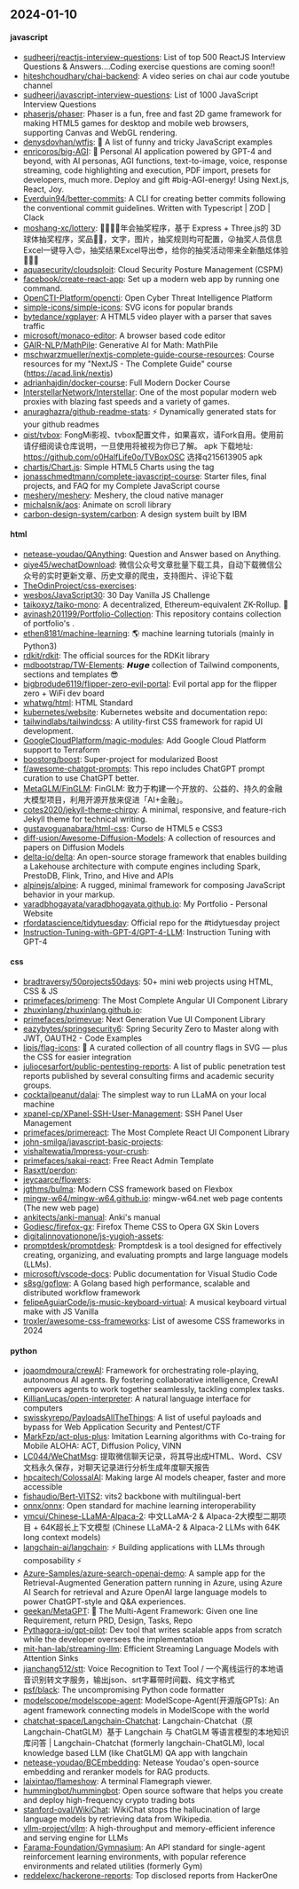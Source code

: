 ## 2024-01-10

#### javascript
* [sudheerj/reactjs-interview-questions](https://github.com/sudheerj/reactjs-interview-questions): List of top 500 ReactJS Interview Questions & Answers....Coding exercise questions are coming soon!!
* [hiteshchoudhary/chai-backend](https://github.com/hiteshchoudhary/chai-backend): A video series on chai aur code youtube channel
* [sudheerj/javascript-interview-questions](https://github.com/sudheerj/javascript-interview-questions): List of 1000 JavaScript Interview Questions
* [phaserjs/phaser](https://github.com/phaserjs/phaser): Phaser is a fun, free and fast 2D game framework for making HTML5 games for desktop and mobile web browsers, supporting Canvas and WebGL rendering.
* [denysdovhan/wtfjs](https://github.com/denysdovhan/wtfjs): 🤪 A list of funny and tricky JavaScript examples
* [enricoros/big-AGI](https://github.com/enricoros/big-AGI): 💬 Personal AI application powered by GPT-4 and beyond, with AI personas, AGI functions, text-to-image, voice, response streaming, code highlighting and execution, PDF import, presets for developers, much more. Deploy and gift #big-AGI-energy! Using Next.js, React, Joy.
* [Everduin94/better-commits](https://github.com/Everduin94/better-commits): A CLI for creating better commits following the conventional commit guidelines. Written with Typescript | ZOD | Clack
* [moshang-xc/lottery](https://github.com/moshang-xc/lottery): 🎉🌟✨🎈年会抽奖程序，基于 Express + Three.js的 3D 球体抽奖程序，奖品🧧🎁，文字，图片，抽奖规则均可配置，😜抽奖人员信息Excel一键导入😍，抽奖结果Excel导出😎，给你的抽奖活动带来全新酷炫体验🚀🚀🚀
* [aquasecurity/cloudsploit](https://github.com/aquasecurity/cloudsploit): Cloud Security Posture Management (CSPM)
* [facebook/create-react-app](https://github.com/facebook/create-react-app): Set up a modern web app by running one command.
* [OpenCTI-Platform/opencti](https://github.com/OpenCTI-Platform/opencti): Open Cyber Threat Intelligence Platform
* [simple-icons/simple-icons](https://github.com/simple-icons/simple-icons): SVG icons for popular brands
* [bytedance/xgplayer](https://github.com/bytedance/xgplayer): A HTML5 video player with a parser that saves traffic
* [microsoft/monaco-editor](https://github.com/microsoft/monaco-editor): A browser based code editor
* [GAIR-NLP/MathPile](https://github.com/GAIR-NLP/MathPile): Generative AI for Math: MathPile
* [mschwarzmueller/nextjs-complete-guide-course-resources](https://github.com/mschwarzmueller/nextjs-complete-guide-course-resources): Course resources for my "NextJS - The Complete Guide" course (https://acad.link/nextjs)
* [adrianhajdin/docker-course](https://github.com/adrianhajdin/docker-course): Full Modern Docker Course
* [InterstellarNetwork/Interstellar](https://github.com/InterstellarNetwork/Interstellar): One of the most popular modern web proxies with blazing fast speeds and a variety of games.
* [anuraghazra/github-readme-stats](https://github.com/anuraghazra/github-readme-stats): ⚡ Dynamically generated stats for your github readmes
* [qist/tvbox](https://github.com/qist/tvbox): FongMi影视、tvbox配置文件，如果喜欢，请Fork自用。使用前请仔细阅读仓库说明，一旦使用将被视为你已了解。 apk 下载地址: https://github.com/o0HalfLife0o/TVBoxOSC 选择q215613905 apk
* [chartjs/Chart.js](https://github.com/chartjs/Chart.js): Simple HTML5 Charts using the <canvas> tag
* [jonasschmedtmann/complete-javascript-course](https://github.com/jonasschmedtmann/complete-javascript-course): Starter files, final projects, and FAQ for my Complete JavaScript course
* [meshery/meshery](https://github.com/meshery/meshery): Meshery, the cloud native manager
* [michalsnik/aos](https://github.com/michalsnik/aos): Animate on scroll library
* [carbon-design-system/carbon](https://github.com/carbon-design-system/carbon): A design system built by IBM

#### html
* [netease-youdao/QAnything](https://github.com/netease-youdao/QAnything): Question and Answer based on Anything.
* [qiye45/wechatDownload](https://github.com/qiye45/wechatDownload): 微信公众号文章批量下载工具，自动下载微信公众号的实时更新文章、历史文章的爬虫，支持图片、评论下载
* [TheOdinProject/css-exercises](https://github.com/TheOdinProject/css-exercises): 
* [wesbos/JavaScript30](https://github.com/wesbos/JavaScript30): 30 Day Vanilla JS Challenge
* [taikoxyz/taiko-mono](https://github.com/taikoxyz/taiko-mono): A decentralized, Ethereum-equivalent ZK-Rollup. 🥁
* [avinash201199/Portfolio-Collection](https://github.com/avinash201199/Portfolio-Collection): This repository contains collection of portfolio's .
* [ethen8181/machine-learning](https://github.com/ethen8181/machine-learning): 🌎 machine learning tutorials (mainly in Python3)
* [rdkit/rdkit](https://github.com/rdkit/rdkit): The official sources for the RDKit library
* [mdbootstrap/TW-Elements](https://github.com/mdbootstrap/TW-Elements): 𝙃𝙪𝙜𝙚 collection of Tailwind components, sections and templates 😎
* [bigbrodude6119/flipper-zero-evil-portal](https://github.com/bigbrodude6119/flipper-zero-evil-portal): Evil portal app for the flipper zero + WiFi dev board
* [whatwg/html](https://github.com/whatwg/html): HTML Standard
* [kubernetes/website](https://github.com/kubernetes/website): Kubernetes website and documentation repo:
* [tailwindlabs/tailwindcss](https://github.com/tailwindlabs/tailwindcss): A utility-first CSS framework for rapid UI development.
* [GoogleCloudPlatform/magic-modules](https://github.com/GoogleCloudPlatform/magic-modules): Add Google Cloud Platform support to Terraform
* [boostorg/boost](https://github.com/boostorg/boost): Super-project for modularized Boost
* [f/awesome-chatgpt-prompts](https://github.com/f/awesome-chatgpt-prompts): This repo includes ChatGPT prompt curation to use ChatGPT better.
* [MetaGLM/FinGLM](https://github.com/MetaGLM/FinGLM): FinGLM: 致力于构建一个开放的、公益的、持久的金融大模型项目，利用开源开放来促进「AI+金融」。
* [cotes2020/jekyll-theme-chirpy](https://github.com/cotes2020/jekyll-theme-chirpy): A minimal, responsive, and feature-rich Jekyll theme for technical writing.
* [gustavoguanabara/html-css](https://github.com/gustavoguanabara/html-css): Curso de HTML5 e CSS3
* [diff-usion/Awesome-Diffusion-Models](https://github.com/diff-usion/Awesome-Diffusion-Models): A collection of resources and papers on Diffusion Models
* [delta-io/delta](https://github.com/delta-io/delta): An open-source storage framework that enables building a Lakehouse architecture with compute engines including Spark, PrestoDB, Flink, Trino, and Hive and APIs
* [alpinejs/alpine](https://github.com/alpinejs/alpine): A rugged, minimal framework for composing JavaScript behavior in your markup.
* [varadbhogayata/varadbhogayata.github.io](https://github.com/varadbhogayata/varadbhogayata.github.io): My Portfolio - Personal Website
* [rfordatascience/tidytuesday](https://github.com/rfordatascience/tidytuesday): Official repo for the #tidytuesday project
* [Instruction-Tuning-with-GPT-4/GPT-4-LLM](https://github.com/Instruction-Tuning-with-GPT-4/GPT-4-LLM): Instruction Tuning with GPT-4

#### css
* [bradtraversy/50projects50days](https://github.com/bradtraversy/50projects50days): 50+ mini web projects using HTML, CSS & JS
* [primefaces/primeng](https://github.com/primefaces/primeng): The Most Complete Angular UI Component Library
* [zhuxinlang/zhuxinlang.github.io](https://github.com/zhuxinlang/zhuxinlang.github.io): 
* [primefaces/primevue](https://github.com/primefaces/primevue): Next Generation Vue UI Component Library
* [eazybytes/springsecurity6](https://github.com/eazybytes/springsecurity6): Spring Security Zero to Master along with JWT, OAUTH2 - Code Examples
* [lipis/flag-icons](https://github.com/lipis/flag-icons): 🎏 A curated collection of all country flags in SVG — plus the CSS for easier integration
* [juliocesarfort/public-pentesting-reports](https://github.com/juliocesarfort/public-pentesting-reports): A list of public penetration test reports published by several consulting firms and academic security groups.
* [cocktailpeanut/dalai](https://github.com/cocktailpeanut/dalai): The simplest way to run LLaMA on your local machine
* [xpanel-cp/XPanel-SSH-User-Management](https://github.com/xpanel-cp/XPanel-SSH-User-Management): SSH Panel User Management
* [primefaces/primereact](https://github.com/primefaces/primereact): The Most Complete React UI Component Library
* [john-smilga/javascript-basic-projects](https://github.com/john-smilga/javascript-basic-projects): 
* [vishaltewatia/Impress-your-crush](https://github.com/vishaltewatia/Impress-your-crush): 
* [primefaces/sakai-react](https://github.com/primefaces/sakai-react): Free React Admin Template
* [Rasxtt/perdon](https://github.com/Rasxtt/perdon): 
* [jeycaarce/flowers](https://github.com/jeycaarce/flowers): 
* [jgthms/bulma](https://github.com/jgthms/bulma): Modern CSS framework based on Flexbox
* [mingw-w64/mingw-w64.github.io](https://github.com/mingw-w64/mingw-w64.github.io): mingw-w64.net web page contents (The new web page)
* [ankitects/anki-manual](https://github.com/ankitects/anki-manual): Anki's manual
* [Godiesc/firefox-gx](https://github.com/Godiesc/firefox-gx): Firefox Theme CSS to Opera GX Skin Lovers
* [digitalinnovationone/js-yugioh-assets](https://github.com/digitalinnovationone/js-yugioh-assets): 
* [promptdesk/promptdesk](https://github.com/promptdesk/promptdesk): Promptdesk is a tool designed for effectively creating, organizing, and evaluating prompts and large language models (LLMs).
* [microsoft/vscode-docs](https://github.com/microsoft/vscode-docs): Public documentation for Visual Studio Code
* [s8sg/goflow](https://github.com/s8sg/goflow): A Golang based high performance, scalable and distributed workflow framework
* [felipeAguiarCode/js-music-keyboard-virtual](https://github.com/felipeAguiarCode/js-music-keyboard-virtual): A musical keyboard virtual make with JS Vanilla
* [troxler/awesome-css-frameworks](https://github.com/troxler/awesome-css-frameworks): List of awesome CSS frameworks in 2024

#### python
* [joaomdmoura/crewAI](https://github.com/joaomdmoura/crewAI): Framework for orchestrating role-playing, autonomous AI agents. By fostering collaborative intelligence, CrewAI empowers agents to work together seamlessly, tackling complex tasks.
* [KillianLucas/open-interpreter](https://github.com/KillianLucas/open-interpreter): A natural language interface for computers
* [swisskyrepo/PayloadsAllTheThings](https://github.com/swisskyrepo/PayloadsAllTheThings): A list of useful payloads and bypass for Web Application Security and Pentest/CTF
* [MarkFzp/act-plus-plus](https://github.com/MarkFzp/act-plus-plus): Imitation Learning algorithms with Co-traing for Mobile ALOHA: ACT, Diffusion Policy, VINN
* [LC044/WeChatMsg](https://github.com/LC044/WeChatMsg): 提取微信聊天记录，将其导出成HTML、Word、CSV文档永久保存，对聊天记录进行分析生成年度聊天报告
* [hpcaitech/ColossalAI](https://github.com/hpcaitech/ColossalAI): Making large AI models cheaper, faster and more accessible
* [fishaudio/Bert-VITS2](https://github.com/fishaudio/Bert-VITS2): vits2 backbone with multilingual-bert
* [onnx/onnx](https://github.com/onnx/onnx): Open standard for machine learning interoperability
* [ymcui/Chinese-LLaMA-Alpaca-2](https://github.com/ymcui/Chinese-LLaMA-Alpaca-2): 中文LLaMA-2 & Alpaca-2大模型二期项目 + 64K超长上下文模型 (Chinese LLaMA-2 & Alpaca-2 LLMs with 64K long context models)
* [langchain-ai/langchain](https://github.com/langchain-ai/langchain): ⚡ Building applications with LLMs through composability ⚡
* [Azure-Samples/azure-search-openai-demo](https://github.com/Azure-Samples/azure-search-openai-demo): A sample app for the Retrieval-Augmented Generation pattern running in Azure, using Azure AI Search for retrieval and Azure OpenAI large language models to power ChatGPT-style and Q&A experiences.
* [geekan/MetaGPT](https://github.com/geekan/MetaGPT): 🌟 The Multi-Agent Framework: Given one line Requirement, return PRD, Design, Tasks, Repo
* [Pythagora-io/gpt-pilot](https://github.com/Pythagora-io/gpt-pilot): Dev tool that writes scalable apps from scratch while the developer oversees the implementation
* [mit-han-lab/streaming-llm](https://github.com/mit-han-lab/streaming-llm): Efficient Streaming Language Models with Attention Sinks
* [jianchang512/stt](https://github.com/jianchang512/stt): Voice Recognition to Text Tool / 一个离线运行的本地语音识别转文字服务，输出json、srt字幕带时间戳、纯文字格式
* [psf/black](https://github.com/psf/black): The uncompromising Python code formatter
* [modelscope/modelscope-agent](https://github.com/modelscope/modelscope-agent): ModelScope-Agent(开源版GPTs): An agent framework connecting models in ModelScope with the world
* [chatchat-space/Langchain-Chatchat](https://github.com/chatchat-space/Langchain-Chatchat): Langchain-Chatchat（原Langchain-ChatGLM）基于 Langchain 与 ChatGLM 等语言模型的本地知识库问答 | Langchain-Chatchat (formerly langchain-ChatGLM), local knowledge based LLM (like ChatGLM) QA app with langchain
* [netease-youdao/BCEmbedding](https://github.com/netease-youdao/BCEmbedding): Netease Youdao's open-source embedding and reranker models for RAG products.
* [laixintao/flameshow](https://github.com/laixintao/flameshow): A terminal Flamegraph viewer.
* [hummingbot/hummingbot](https://github.com/hummingbot/hummingbot): Open source software that helps you create and deploy high-frequency crypto trading bots
* [stanford-oval/WikiChat](https://github.com/stanford-oval/WikiChat): WikiChat stops the hallucination of large language models by retrieving data from Wikipedia.
* [vllm-project/vllm](https://github.com/vllm-project/vllm): A high-throughput and memory-efficient inference and serving engine for LLMs
* [Farama-Foundation/Gymnasium](https://github.com/Farama-Foundation/Gymnasium): An API standard for single-agent reinforcement learning environments, with popular reference environments and related utilities (formerly Gym)
* [reddelexc/hackerone-reports](https://github.com/reddelexc/hackerone-reports): Top disclosed reports from HackerOne
